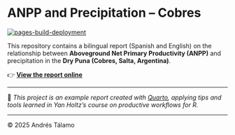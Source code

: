 # ANPP and Precipitation – Cobres

[![pages-build-deployment](https://img.shields.io/github/deployments/andrestalamo/anpp_reporte/github-pages?label=GitHub%20Pages&logo=github)](https://andrestalamo.github.io/anpp_reporte/)

This repository contains a bilingual report (Spanish and English) on the relationship between **Aboveground Net Primary Productivity (ANPP)** and precipitation in the **Dry Puna (Cobres, Salta, Argentina)**.  

👉 **[View the report online](https://andrestalamo.github.io/anpp_reporte/)**

---

📌 *This project is an example report created with [Quarto](https://quarto.org/), applying tips and tools learned in Yan Holtz’s course on productive workflows for R.*  

---

© 2025 Andrés Tálamo

